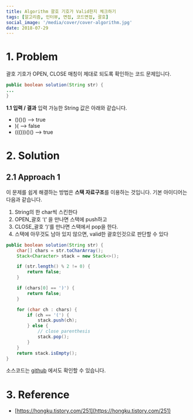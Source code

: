 ```yaml
---
title: Algorithm 괄호 기호가 Valid한지 체크하기
tags: [알고리즘, 인터뷰, 면접, 코드면접, 괄호]
social_image: '/media/cover/cover-algorithm.jpg'
date: 2018-07-29
---
```


# 1. Problem
괄호 기호가 OPEN, CLOSE 매칭이 제대로 되도록 확인하는 코드 문제입니다.

```java
public boolean solution(String str) {
...
}
```

**1.1 입력 / 결과**
입력 가능한 String 값은 아래와 같습니다.

- ()()() —> true
- )( —> false
- ((()))()() —> true

# 2. Solution

## 2.1 Approach 1

이 문제를 쉽게 해결하는 방법은 **스택 자료구조**를 이용하는 것입니다.
기본 아이디어는 다음과 같습니다.

1. String의 한 char씩 스킨한다
1. OPEN\_괄호 ‘(‘ 을 만나면 스택에 push하고
1. CLOSE\_괄호 ‘)’를 만나면 스택에서 pop을 한다.
1. 스택에 아무것도 남아 있지 않으면, valid한 괄호인것으로 판단할 수 있다

```java
public boolean solution(String str) {
    char[] chars = str.toCharArray();
    Stack<Character> stack = new Stack<>();

    if (str.length() % 2 != 0) {
        return false;
    }

    if (chars[0] == ')') {
        return false;
    }

    for (char ch : chars) {
        if (ch == '(') {
            stack.push(ch);
        } else {
            // close parenthesis
            stack.pop();
        }
    }
    return stack.isEmpty();
}
```

소스코드는 [github](https://github.com/kenshin579/tutorials-interview-questions/blob/master/src/main/java/com/google/ValidParenthesis.java) 에서도 확인할 수 있습니다.

# 3. Reference

- [https://hongku.tistory.com/251](https://hongku.tistory.com/251)
